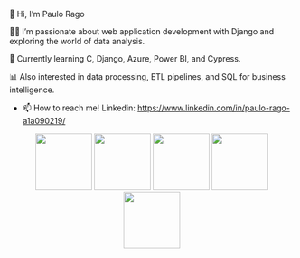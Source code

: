 👋 Hi, I’m Paulo Rago

👨‍💻 I’m passionate about web application development with Django and exploring the world of data analysis.

🌱 Currently learning C, Django, Azure, Power BI, and Cypress.

📊 Also interested in data processing, ETL pipelines, and SQL for business intelligence.

- 📫 How to reach me! Linkedin: https://www.linkedin.com/in/paulo-rago-a1a090219/


<p align="center">
  <img src="https://cdn.jsdelivr.net/gh/devicons/devicon@latest/icons/python/python-original-wordmark.svg" width="100"/>
  <img src="https://cdn.jsdelivr.net/gh/devicons/devicon@latest/icons/django/django-plain.svg" width="100"/>
  <img src="https://cdn.jsdelivr.net/gh/devicons/devicon@latest/icons/pandas/pandas-original-wordmark.svg" width="100"/>
  <img src="https://cdn.jsdelivr.net/gh/devicons/devicon@latest/icons/plotly/plotly-original-wordmark.svg" width="100"/>
  <img src="https://cdn.jsdelivr.net/gh/devicons/devicon@latest/icons/matplotlib/matplotlib-plain-wordmark.svg" width="100"/>
</p>
